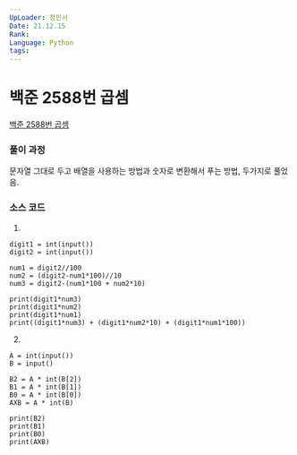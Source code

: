 ```yaml
---
UpLoader: 정민서
Date: 21.12.15
Rank: 
Language: Python
tags:
---
```


# 백준 2588번 곱셈

[백준 2588번 곱셈](https://www.acmicpc.net/problem/2588)  
  

### 풀이 과정  
문자열 그대로 두고 배열을 사용하는 방법과 숫자로 변환해서 푸는 방법, 두가지로 풀었음. 


### 소스 코드
1) 
```
digit1 = int(input())
digit2 = int(input())
    
num1 = digit2//100
num2 = (digit2-num1*100)//10
num3 = digit2-(num1*100 + num2*10)
    
print(digit1*num3)
print(digit1*num2)
print(digit1*num1)
print((digit1*num3) + (digit1*num2*10) + (digit1*num1*100))

```
2)
```
A = int(input())  
B = input()       

B2 = A * int(B[2])
B1 = A * int(B[1])
B0 = A * int(B[0])
AXB = A * int(B)

print(B2)
print(B1)
print(B0)
print(AXB)
```
